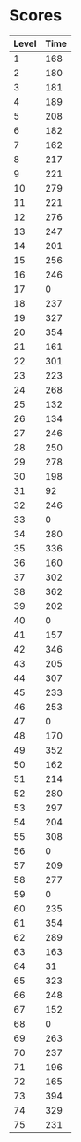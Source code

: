 # Scores
| Level | Time |
|-------|------|
|1      |168   |
|2      |180   |
|3      |181   |
|4      |189   |
|5      |208   |
|6      |182   |
|7      |162   |
|8      |217   |
|9      |221   |
|10     |279   |
|11     |221   |
|12     |276   |
|13     |247   |
|14     |201   |
|15     |256   |
|16     |246   |
|17     |0     |
|18     |237   |
|19     |327   |
|20     |354   |
|21     |161   |
|22     |301   |
|23     |223   |
|24     |268   |
|25     |132   |
|26     |134   |
|27     |246   |
|28     |250   |
|29     |278   |
|30     |198   |
|31     |92    |
|32     |246   |
|33     |0     |
|34     |280   |
|35     |336   |
|36     |160   |
|37     |302   |
|38     |362   |
|39     |202   |
|40     |0     |
|41     |157   |
|42     |346   |
|43     |205   |
|44     |307   |
|45     |233   |
|46     |253   |
|47     |0     |
|48     |170   |
|49     |352   |
|50     |162   |
|51     |214   |
|52     |280   |
|53     |297   |
|54     |204   |
|55     |308   |
|56     |0     |
|57     |209   |
|58     |277   |
|59     |0     |
|60     |235   |
|61     |354   |
|62     |289   |
|63     |163   |
|64     |31    |
|65     |323   |
|66     |248   |
|67     |152   |
|68     |0     |
|69     |263   |
|70     |237   |
|71     |196   |
|72     |165   |
|73     |394   |
|74     |329   |
|75     |231   |
